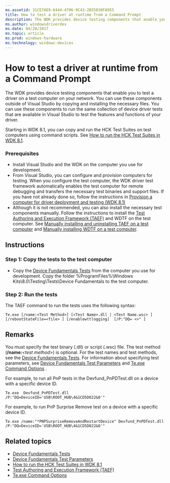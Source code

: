 ```yaml
---
ms.assetid: 31CE7AE9-6444-4706-9C43-2B35038FA955
title: How to test a driver at runtime from a Command Prompt
description: The WDK provides device testing components that enable you to test a driver on a test computer on your network.
ms.author: windowsdriverdev
ms.date: 04/20/2017
ms.topic: article
ms.prod: windows-hardware
ms.technology: windows-devices
---
```


# How to test a driver at runtime from a Command Prompt

The WDK provides device testing components that enable you to test a driver on a test computer on your network. You can use these components outside of Visual Studio by copying and installing the necessary files. You can use these components to run the same collection of device driver tests that are available in Visual Studio to test the features and functions of your driver.

Starting in WDK 8.1, you can copy and run the HCK Test Suites on test computers using command scripts. See [How to run the HCK Test Suites in WDK 8.1](run-the-hck-test-suites-in-the-wdk.md).

### <span id="Prerequisites"></span><span id="prerequisites"></span><span id="PREREQUISITES"></span>Prerequisites

-   Install Visual Studio and the WDK on the computer you use for development.
-   From Visual Studio, you can configure and provision computers for testing. When you configure the test computer, the WDK driver test framework automatically enables the test computer for remote debugging and transfers the necessary test binaries and support files. If you have not already done so, follow the instructions in [Provision a computer for driver deployment and testing (WDK 8.1)](https://msdn.microsoft.com/en-us/Library/Windows/Hardware/Dn745909)
-   Although it is not recommended, you can also install the necessary test components manually. Follow the instructions to install the [Test Authoring and Execution Framework (TAEF)](https://msdn.microsoft.com/en-us/Library/Windows/Hardware/Hh439725) and WDTF on the test computer. See [Manually installing and uninstalling TAEF on a test computer](https://msdn.microsoft.com/En-US/Library/Windows/Hardware/hh439627#manual_install_taef) and [Manually installing WDTF on a test computer](https://msdn.microsoft.com/En-US/Library/Windows/Hardware/hh831856#manual_install_wdtf).

Instructions
------------

### <span id="Copy_the_tests_to_the_test_computer"></span><span id="copy_the_tests_to_the_test_computer"></span><span id="COPY_THE_TESTS_TO_THE_TEST_COMPUTER"></span>Step 1: Copy the tests to the test computer

-   Copy the [Device Fundamentals Tests](https://msdn.microsoft.com/en-us/Library/Windows/Hardware/JJ673011) from the computer you use for development. Copy the folder %ProgramFiles%\\Windows Kits\\8.0\\Testing\\Tests\\Device Fundamentals to the test computer.

### <span id="Run_the_tests"></span><span id="run_the_tests"></span><span id="RUN_THE_TESTS"></span>Step 2: Run the tests

The TAEF command to run the tests uses the following syntax:

```
Te.exe [/name:<Test Method>] [<Test Name>.dll | <Test Name.wsc> ]  [/rebootStateFile=<file> ] [/enablewttlogging]  [/P:"DQ= <>" ]  
```

Remarks
-------

You must specify the test binary (.dll) or script (.wsc) file. The test method (**/name:***&lt;test method&gt;*) is optional. For the test names and test methods, see the [Device Fundamentals Tests](https://msdn.microsoft.com/en-us/Library/Windows/Hardware/JJ673011). For information about specifying test parameters, see [Device Fundamentals Test Parameters](how-to-select-and-configure-the-device-fundamental-tests.md) and [Te.exe Command Options](https://msdn.microsoft.com/en-us/Library/Windows/Hardware/Hh439743) .

For example, to run all PnP tests in the Devfund\_PnPDTest.dll on a device with a specific device ID.

```
Te.exe  Devfund_PnPDTest.dll /P:"DQ=DeviceID='USB\ROOT_HUB\4&1CD5D022&0'"
```

For example, to run PnP Surprise Remove test on a device with a specific device ID.

```
Te.exe /name:"*PNPSurpriseRemoveAndRestartDevice" Devfund_PnPDTest.dll /P:"DQ=DeviceID='USB\ROOT_HUB\4&1CD5D022&0'"
```

## <span id="related_topics"></span>Related topics


* [Device Fundamentals Tests](https://msdn.microsoft.com/en-us/Library/Windows/Hardware/JJ673011)
* [Device Fundamentals Test Parameters](how-to-select-and-configure-the-device-fundamental-tests.md)
* [How to run the HCK Test Suites in WDK 8.1](run-the-hck-test-suites-in-the-wdk.md)
* [Test Authoring and Execution Framework (TAEF)](https://msdn.microsoft.com/en-us/Library/Windows/Hardware/Hh439725)
* [Te.exe Command Options](https://msdn.microsoft.com/en-us/Library/Windows/Hardware/Hh439743)
 

 






